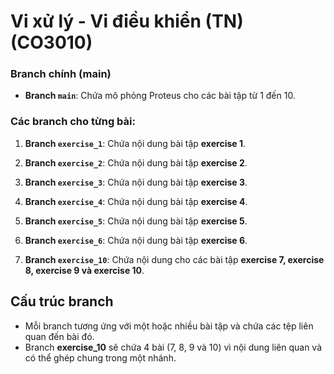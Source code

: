 # Vi xử lý - Vi điều khiển (TN) (CO3010)

### Branch chính (main)
- **Branch `main`**: Chứa mô phỏng Proteus cho các bài tập từ 1 đến 10.

### Các branch cho từng bài:

1. **Branch `exercise_1`**: Chứa nội dung bài tập **exercise 1**.
   
2. **Branch `exercise_2`**: Chứa nội dung bài tập **exercise 2**.

3. **Branch `exercise_3`**: Chứa nội dung bài tập **exercise 3**.

4. **Branch `exercise_4`**: Chứa nội dung bài tập **exercise 4**.

5. **Branch `exercise_5`**: Chứa nội dung bài tập **exercise 5**.

6. **Branch `exercise_6`**: Chứa nội dung bài tập **exercise 6**.

7. **Branch `exercise_10`**: Chứa nội dung cho các bài tập **exercise 7, exercise 8, exercise 9 và exercise 10**.

## Cấu trúc branch

- Mỗi branch tương ứng với một hoặc nhiều bài tập và chứa các tệp liên quan đến bài đó.
- Branch **exercise_10** sẽ chứa 4 bài (7, 8, 9 và 10) vì nội dung liên quan và có thể ghép chung trong một nhánh.



